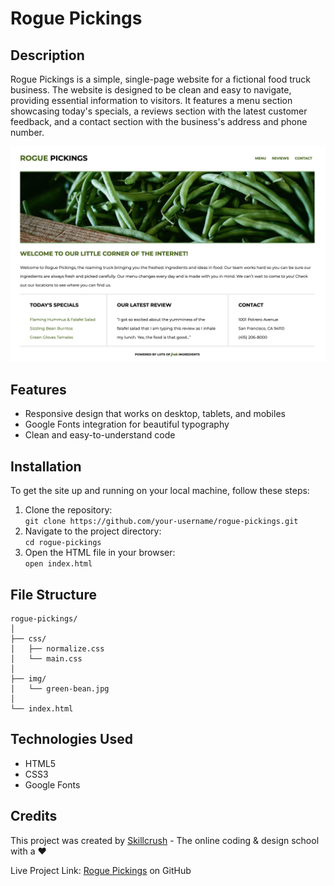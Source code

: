 # Rogue Pickings

## Description
Rogue Pickings is a simple, single-page website for a fictional food truck business. The website is designed to be clean and easy to navigate, providing essential information to visitors. It features a menu section showcasing today's specials, a reviews section with the latest customer feedback, and a contact section with the business's address and phone number.

![a close up of a bunch of green beans](./rogue-pickings-design-docs/rogue-pickings-final-Ss.png)

## Features
+ Responsive design that works on desktop, tablets, and mobiles
+ Google Fonts integration for beautiful typography
+ Clean and easy-to-understand code

## Installation
To get the site up and running on your local machine, follow these steps:

1. Clone the repository:<br>
`git clone https://github.com/your-username/rogue-pickings.git`
1. Navigate to the project directory:<br>
`cd rogue-pickings`
1. Open the HTML file in your browser:<br>
`open index.html`

## File Structure
```
rogue-pickings/
│
├── css/
│   ├── normalize.css
│   └── main.css
│
├── img/
│   └── green-bean.jpg
│
└── index.html
```

## Technologies Used
+ HTML5
+ CSS3
+ Google Fonts

## Credits
This project was created by [Skillcrush](https://skillcrush.com/) - The online coding & design school with a :heart:	

Live Project Link: [Rogue Pickings](https://christopherjack.github.io/rogue-pickings/) on GitHub
